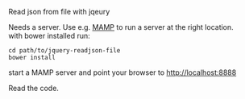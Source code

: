 Read json from file with jqeury  

Needs a server. Use e.g. [MAMP](http://www.mamp.info/en/) to run a server at the right location.  
with bower installed run:  

    cd path/to/jquery-readjson-file
    bower install

start a MAMP server and point your browser to [http://localhost:8888](http://localhost:8888/)  

Read the code.
